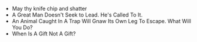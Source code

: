 - May thy knife chip and shatter
- A Great Man Doesn't Seek to Lead. He's Called To It.
- An Animal Caught In A Trap Will Gnaw Its Own Leg To Escape. What Will You Do?
- When Is A Gift Not A Gift?
